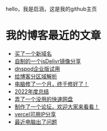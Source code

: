 hello，我是启涵，这是我的github主页
# 我的博客最近的文章
<!-- BLOG-POST-LIST:START -->
- [买了一个新域名](https://www.codeqihan.com/post/mai-liao-yi-ge-xin-yu-ming/)
- [自制的一个jsDelivr镜像分享](https://www.codeqihan.com/post/zi-zhi-de-yi-ge-jsdelivr-jing-xiang-fen-xiang/)
- [dnspod企业版试用](https://www.codeqihan.com/post/dnspod-qi-ye-ban-shi-yong/)
- [给博客分区域解析](https://www.codeqihan.com/post/gei-bo-ke-fen-qu-yu-jie-xi/)
- [电脑修了一个月，终于修好了！](https://www.codeqihan.com/post/dian-nao-xiu-liao-yi-ge-yue-zhong-yu-xiu-hao-liao/)
- [2022年度总结](https://www.codeqihan.com/post/2022-nian-du-zong-jie/)
- [弄了一个没用的快速网盘](https://www.codeqihan.com/post/nong-liao-yi-ge-mei-yong-de-kuai-su-wang-pan/)
- [制作了一个论坛，欢迎大家来看看！](https://www.codeqihan.com/post/zhi-zuo-liao-yi-ge-lun-tan-huan-ying-da-jia-lai-kan-kan/)
- [vercel可用IP分享](https://www.codeqihan.com/post/vercel-ke-yong-ip-fen-xiang/)
- [最近电脑出了问题](https://www.codeqihan.com/post/zui-jin-dian-nao-chu-liao-wen-ti/)
<!-- BLOG-POST-LIST:END -->
